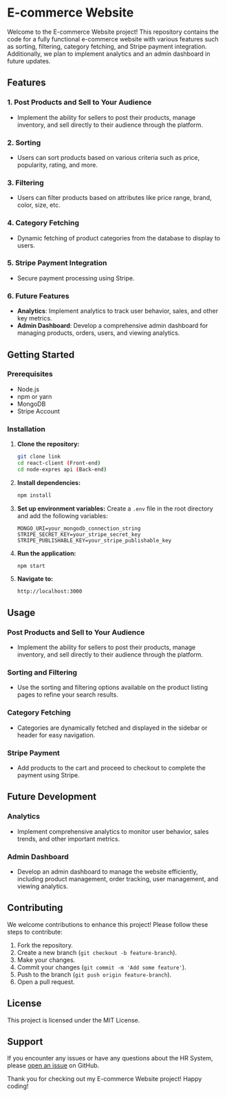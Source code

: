 # E-commerce Website

Welcome to the E-commerce Website project! This repository contains the code for a fully functional e-commerce website with various features such as sorting, filtering, category fetching, and Stripe payment integration. Additionally, we plan to implement analytics and an admin dashboard in future updates.

## Features

### 1. Post Products and Sell to Your Audience
- Implement the ability for sellers to post their products, manage inventory, and sell directly to their audience through the platform.

### 2. Sorting
- Users can sort products based on various criteria such as price, popularity, rating, and more.

### 3. Filtering
- Users can filter products based on attributes like price range, brand, color, size, etc.

### 4. Category Fetching
- Dynamic fetching of product categories from the database to display to users.

### 5. Stripe Payment Integration
- Secure payment processing using Stripe.

### 6. Future Features
- **Analytics**: Implement analytics to track user behavior, sales, and other key metrics.
- **Admin Dashboard**: Develop a comprehensive admin dashboard for managing products, orders, users, and viewing analytics.

## Getting Started

### Prerequisites
- Node.js
- npm or yarn
- MongoDB
- Stripe Account

### Installation

1. **Clone the repository:**
   ```bash
   git clone link
   cd react-client (Front-end)
   cd node-expres api (Back-end)
   ```

2. **Install dependencies:**
   ```bash
   npm install
   ```

3. **Set up environment variables:**
   Create a `.env` file in the root directory and add the following variables:
   ```plaintext
   MONGO_URI=your_mongodb_connection_string
   STRIPE_SECRET_KEY=your_stripe_secret_key
   STRIPE_PUBLISHABLE_KEY=your_stripe_publishable_key
   ```

4. **Run the application:**
   ```bash
   npm start
   ```

5. **Navigate to:**
   ```
   http://localhost:3000
   ```

## Usage

### Post Products and Sell to Your Audience
- Implement the ability for sellers to post their products, manage inventory, and sell directly to their audience through the platform.

### Sorting and Filtering
- Use the sorting and filtering options available on the product listing pages to refine your search results.

### Category Fetching
- Categories are dynamically fetched and displayed in the sidebar or header for easy navigation.

### Stripe Payment
- Add products to the cart and proceed to checkout to complete the payment using Stripe.

## Future Development

### Analytics
- Implement comprehensive analytics to monitor user behavior, sales trends, and other important metrics.

### Admin Dashboard
- Develop an admin dashboard to manage the website efficiently, including product management, order tracking, user management, and viewing analytics.

## Contributing

We welcome contributions to enhance this project! Please follow these steps to contribute:

1. Fork the repository.
2. Create a new branch (`git checkout -b feature-branch`).
3. Make your changes.
4. Commit your changes (`git commit -m 'Add some feature'`).
5. Push to the branch (`git push origin feature-branch`).
6. Open a pull request.

## License

This project is licensed under the MIT License.

## Support
If you encounter any issues or have any questions about the HR System, please [open an issue](https://github.com/nikhil-shawn/react-node-web-app/issues) on GitHub.

Thank you for checking out my E-commerce Website project! Happy coding!

